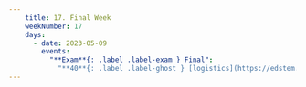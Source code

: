 ```yaml
---
    title: 17. Final Week
    weekNumber: 17
    days:
      - date: 2023-05-09
        events:
          "**Exam**{: .label .label-exam } Final":   
            "**40**{: .label .label-ghost } [logistics](https://edstem.org/us/courses/34369/discussion/3068922) • [concept quiz](https://www.gradescope.com/courses/487793) • [data task](https://datahub.berkeley.edu/hub/user-redirect/git-pull?repo=https%3A%2F%2Fgithub.com%2FUCB-Econ-148%2Fsp23-student&branch=main&urlpath=lab%2Ftree%2Fsp23-student%2Fexam%2Ffinal%2Ffinal-data-task.ipynb) (Links will be active at 8AM on May 9th)"   
---
```

